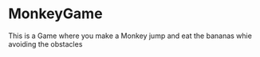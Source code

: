# MonkeyGame
This is a Game where you make a Monkey jump and eat the bananas whie avoiding the obstacles
